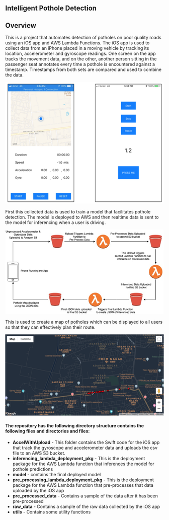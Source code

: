 
## Intelligent Pothole Detection
## Overview

This is a project that automates detection of potholes on poor quality roads using an iOS app and AWS Lambda Functions. The iOS app is used to collect data from an iPhone placed in a moving vehicle by tracking its location, accelerometer and gyroscope readings. One screen on the app tracks the movement data, and on the other, another person sitting in the passenger seat annotates every time a pothole is encountered against a timestamp. Timestamps from both sets are compared and used to combine the data.


![alt text](https://github.com/aneeshjain/Pothole-Detection/blob/master/pics/App_screens.png)

First this collected data is used to train a model that facilitates pothole detection. The model is deployed to AWS and then realtime data is sent to the model for inferencing when a user is driving. 

![alt text](https://github.com/aneeshjain/Pothole-Detection/blob/master/pics/Process%20Flow.jpg)


This is used to create a map of potholes which can be displayed to all users so that they can effectively plan their route.

![alt text](https://github.com/aneeshjain/Pothole-Detection/blob/master/pics/map.png)


#### The repository has the following directory structure contains the following files and directories and files:

* **AccelWithUpload** - This folder contains the Swift code for the iOS app that track the gyroscope and accelerometer data and uploads the csv file to an AWS S3 bucket.
* **inferencing_lambda_deployment_pkg** - This is the deployment package for the AWS Lambda function that inferences the model for pothole predictions
* **model** - contains the final deployed model
* **pre_processing_lambda_deployment_pkg** - This is the deployment package for the AWS Lambda function that pre-processes that data uploaded by the iOS app
* **pre_processed_data** - Contains a sample of the data after it has been pre-processed
* **raw_data** - Contains a sample of the raw data collected by the iOS app
* **utils** - Contains some utility functions


